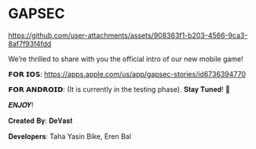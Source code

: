 # GAPSEC

https://github.com/user-attachments/assets/908363f1-b203-4566-9ca3-8af7f93f4fdd

We’re thrilled to share with you the official intro of our new mobile game!

𝗙𝗢𝗥 𝗜𝗢𝗦: https://apps.apple.com/us/app/gapsec-stories/id6736394770

𝗙𝗢𝗥 𝗔𝗡𝗗𝗥𝗢𝗜𝗗: (It is currently in the testing phase). 𝐒𝐭𝐚𝐲 𝐓𝐮𝐧𝐞𝐝! 🎯

𝑬𝑵𝑱𝑶𝒀!

𝐂𝐫𝐞𝐚𝐭𝐞𝐝 𝐁𝐲: 𝐃𝐞𝐕𝐚𝐬𝐭

𝐃𝐞𝐯𝐞𝐥𝐨𝐩𝐞𝐫𝐬: Taha Yasin Bike, Eren Bal
